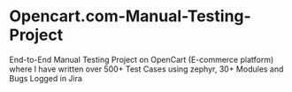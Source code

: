 # Opencart.com-Manual-Testing-Project
End-to-End Manual Testing Project on OpenCart (E-commerce platform) where I have written over 500+ Test Cases using zephyr, 30+ Modules and Bugs Logged in Jira
